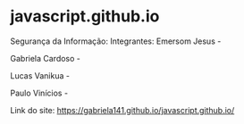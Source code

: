 # javascript.github.io

Segurança da Informação:
Integrantes:
 Emersom Jesus -
 
 Gabriela Cardoso -
 
 Lucas Vanikua -
 
 Paulo Vinícios -
 
 Link do site: https://gabriela141.github.io/javascript.github.io/

